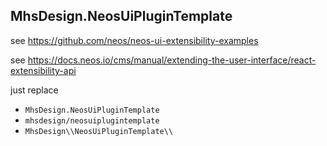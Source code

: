 ## MhsDesign.NeosUiPluginTemplate

see
https://github.com/neos/neos-ui-extensibility-examples

see
https://docs.neos.io/cms/manual/extending-the-user-interface/react-extensibility-api

just replace
- `MhsDesign.NeosUiPluginTemplate`
- `mhsdesign/neosuiplugintemplate`
- `MhsDesign\\NeosUiPluginTemplate\\`
